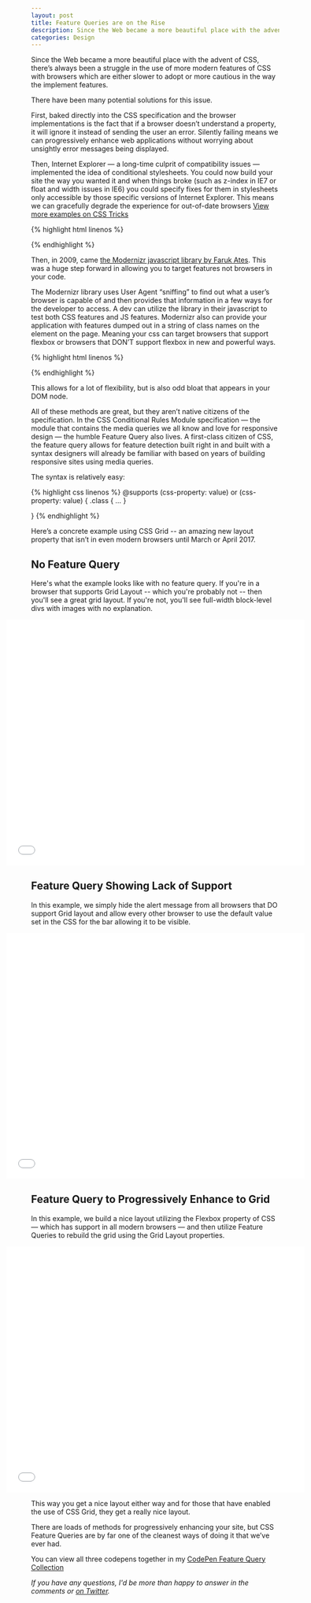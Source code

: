 ```yaml
---
layout: post
title: Feature Queries are on the Rise
description: Since the Web became a more beautiful place with the advent of CSS, there’s always been a struggle in the use of more modern features of CSS with browsers who are either slower to adopt or more cautious in the way the implement features. There have been many potential solutions for this issue.
categories: Design
---
```


<style>
    .highlight {
        width: 120%;
        margin-left: -10%;
        margin-bottom: 15px;
    }
</style>

Since the Web became a more beautiful place with the advent of CSS, there’s always been a struggle in the use of more modern features of CSS with browsers which are either slower to adopt or more cautious in the way the implement features.

There have been many potential solutions for this issue.

First, baked directly into the CSS specification and the browser implementations is the fact that if a browser doesn’t understand a property, it will ignore it instead of sending the user an error. Silently failing means we can progressively enhance web applications without worrying about unsightly error messages being displayed.

Then, Internet Explorer — a long-time culprit of compatibility issues — implemented the idea of conditional stylesheets. You could now build your site the way you wanted it and when things broke (such as z-index in IE7 or float and width issues in IE6) you could specify fixes for them in stylesheets only accessible by those specific versions of Internet Explorer. This means we can gracefully degrade the experience for out-of-date browsers [View more examples on CSS Tricks](https://css-tricks.com/how-to-create-an-ie-only-stylesheet/)

{% highlight html linenos %}
<!-- Main CSS -->
<link rel="stylesheet" type="text/css" href="style.css" />

<!-- Just IE 7 overrides for style.css -->
<!--[if IE 7]>
	<link rel="stylesheet" type="text/css" href="ie7.css">
<![endif]-->

<!-- Less than IE 7 overrides for ie7.css and style.css -->
<!--[if lt IE 7]>
	<link rel="stylesheet" type="text/css" href="less-than-ie7.css" />
<![endif]-->

{% endhighlight %}

Then, in 2009, came [the Modernizr javascript library by Faruk Ates](https://modernizr.com/). This was a huge step forward in allowing you to target features not browsers in your code.

The Modernizr library uses User Agent “sniffing” to find out what a user’s browser is capable of and then provides that information in a few ways for the developer to access. A dev can utilize the library in their javascript to test both CSS features and JS features. Modernizr also can provide your application with features dumped out in a string of class names on the <html> element on the page. Meaning your css can target browsers that support flexbox or browsers that DON’T support flexbox in new and powerful ways.

{% highlight html linenos %}

<html class="js no-flexbox canvas canvastext no-webgl no-touch geolocation postmessage no-websqldatabase no-indexeddb hashchange no-history draganddrop no-websockets rgba hsla multiplebgs backgroundsize no-borderimage borderradius boxshadow no-textshadow opacity no-cssanimations no-csscolumns no-cssgradients no-cssreflections csstransforms no-csstransforms3d no-csstransitions fontface generatedcontent video audio localstorage sessionstorage no-webworkers no-applicationcache svg inlinesvg smil svgclippaths">

{% endhighlight %}

This allows for a lot of flexibility, but is also odd bloat that appears in your <html> DOM node.

All of these methods are great, but they aren’t native citizens of the specification. In the CSS Conditional Rules Module specification — the module that contains the media queries we all know and love for responsive design — the humble Feature Query also lives. A first-class citizen of CSS, the feature query allows for feature detection built right in and built with a syntax designers will already be familiar with based on years of building responsive sites using media queries.

The syntax is relatively easy:

{% highlight css linenos %}
@supports (css-property: value) or (css-property: value) {
	.class {
		…
	}

}
{% endhighlight %}


Here’s a concrete example using CSS Grid -- an amazing new layout property that isn’t in even modern browsers until March or April 2017.

## No Feature Query

Here's what the example looks like with no feature query. If you're in a browser that supports Grid Layout -- which you're probably not -- then you'll see a great grid layout. If you're not, you'll see full-width block-level divs with images with no explanation.

<iframe style="width: 120%; margin-left: -10%;" height='500' scrolling='no' title='CSS Grid Example - No Feature Query' src='//codepen.io/brob/embed/ENwbPK/?height=500&theme-id=26704&default-tab=result&embed-version=2' frameborder='no' allowtransparency='true' allowfullscreen='true'>See the Pen <a href='http://codepen.io/brob/pen/ENwbPK/'>CSS Grid Example - No Feature Query</a> by Bryan Robinson (<a href='http://codepen.io/brob'>@brob</a>) on <a href='http://codepen.io'>CodePen</a>.
</iframe>


## Feature Query Showing Lack of Support


In this example, we simply hide the alert message from all browsers that DO support Grid layout and allow every other browser to use the default value set in the CSS for the bar allowing it to be visible.

<iframe style="width: 120%; margin-left: -10%;" height='500' scrolling='no' title='Feature Query - Show alert box' src='//codepen.io/brob/embed/QGqOjo/?height=500&theme-id=26704&default-tab=css,result&embed-version=2' frameborder='no' allowtransparency='true' allowfullscreen='true'>See the Pen <a href='http://codepen.io/brob/pen/QGqOjo/'>Feature Query - Show alert box</a> by Bryan Robinson (<a href='http://codepen.io/brob'>@brob</a>) on <a href='http://codepen.io'>CodePen</a>.
</iframe>


## Feature Query to Progressively Enhance to Grid


In this example, we build a nice layout utilizing the Flexbox property of CSS — which has support in all modern browsers — and then utilize Feature Queries to rebuild the grid using the Grid Layout properties.

<iframe style="width: 120%; margin-left: -10%;" height='500' scrolling='no' title='Feature Query to use Flexbox instead' src='//codepen.io/brob/embed/oYGobW/?height=500&theme-id=26704&default-tab=css,result&embed-version=2' frameborder='no' allowtransparency='true' allowfullscreen='true'>See the Pen <a href='http://codepen.io/brob/pen/oYGobW/'>Feature Query to use Flexbox instead</a> by Bryan Robinson (<a href='http://codepen.io/brob'>@brob</a>) on <a href='http://codepen.io'>CodePen</a>.
</iframe>

This way you get a nice layout either way and for those that have enabled the use of CSS Grid, they get a really nice layout.

There are loads of methods for progressively enhancing your site, but CSS Feature Queries are by far one of the cleanest ways of doing it that we’ve ever had.

You can view all three codepens together in my [CodePen Feature Query Collection](http://codepen.io/collection/DdpPGk/)

*If you have any questions, I'd be more than happy to answer in the comments or [on Twitter](http://twitter.com/brob/).*
